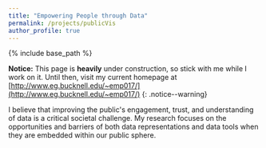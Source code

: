 ```yaml
---
title: "Empowering People through Data"
permalink: /projects/publicVis
author_profile: true
---
```


<link rel="stylesheet" href="{{ base_path }}/assets/css/pubstyle.css">
{% include base_path %}
<script src="{{ base_path }}/assets/js/visSettings.js"></script>
<script src="{{ base_path }}/assets/js/listpubs.js"></script>

**Notice:** This page is **heavily** under construction, so stick with me while I work on it. Until then, visit my current homepage at [http://www.eg.bucknell.edu/~emp017/](http://www.eg.bucknell.edu/~emp017/)
{: .notice--warning}

I believe that improving the public's engagement, trust, and understanding of data is a critical societal challenge. My research focuses on the opportunities and barriers of both data representations and data tools when they are embedded within our public sphere.

<div id="highlights"></div> 

<div id="publications"></div> 





